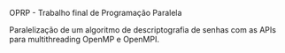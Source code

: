 OPRP - Trabalho final de Programação Paralela

Paralelização de um algoritmo de descriptografia de senhas com as APIs para multithreading OpenMP e OpenMPI.
